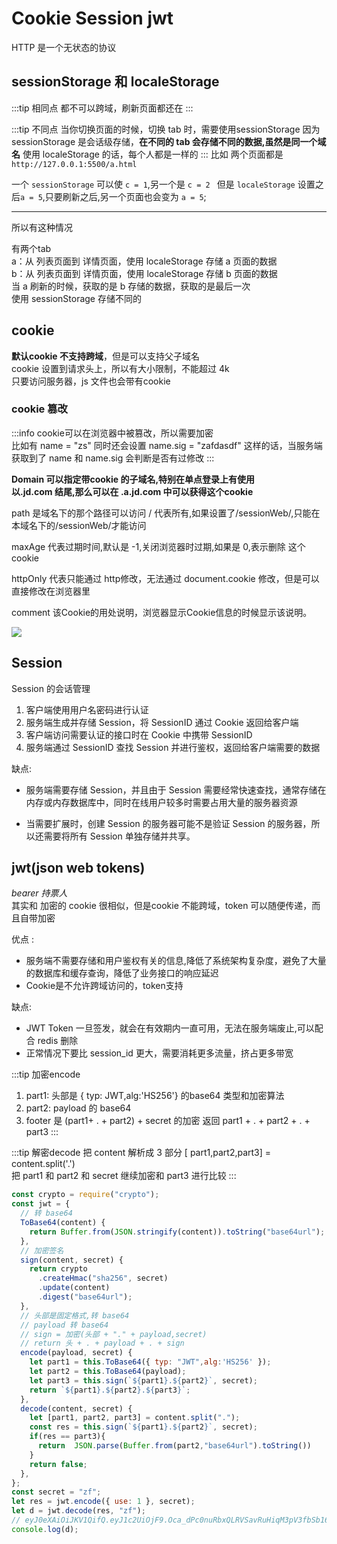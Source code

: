 # Cookie Session jwt
HTTP 是一个无状态的协议
## sessionStorage 和  localeStorage
:::tip 相同点
都不可以跨域，刷新页面都还在
:::

:::tip 不同点
当你切换页面的时候，切换 tab 时，需要使用sessionStorage
因为 sessionStorage 是会话级存储，**在不同的 tab 会存储不同的数据,虽然是同一个域名**
使用 localeStorage 的话，每个人都是一样的
:::
比如
两个页面都是 `http://127.0.0.1:5500/a.html`

一个 `sessionStorage` 可以使 `c = 1`,另一个是 `c = 2 `
但是 `localeStorage` 设置之后`a = 5`,只要刷新之后,另一个页面也会变为 `a = 5`;

---

所以有这种情况  

有两个tab  
a：从 列表页面到 详情页面，使用 localeStorage 存储 a 页面的数据  
b：从 列表页面到 详情页面，使用 localeStorage 存储 b 页面的数据  
当 a 刷新的时候，获取的是 b 存储的数据，获取的是最后一次  
使用 sessionStorage 存储不同的


## cookie
**默认cookie 不支持跨域**，但是可以支持父子域名  
cookie 设置到请求头上，所以有大小限制，不能超过 4k  
只要访问服务器，js 文件也会带有cookie
### cookie 篡改
:::info
cookie可以在浏览器中被篡改，所以需要加密  
比如有 name = "zs"
同时还会设置 name.sig = "zafdasdf"
这样的话，当服务端获取到了 name 和 name.sig 会判断是否有过修改
:::

**Domain 可以指定带cookie 的子域名,特别在单点登录上有使用  
以.jd.com 结尾,那么可以在 .a.jd.com 中可以获得这个cookie**


path 是域名下的那个路径可以访问 / 代表所有,如果设置了/sessionWeb/,只能在本域名下的/sessionWeb/才能访问

maxAge 代表过期时间,默认是 -1,关闭浏览器时过期,如果是 0,表示删除 这个 cookie  

httpOnly 代表只能通过 http修改，无法通过 document.cookie  修改，但是可以直接修改在浏览器里  

comment 该Cookie的用处说明，浏览器显示Cookie信息的时候显示该说明。

<img src="img/cookie.png"/>

## Session
Session 的会话管理
1. 客户端使用用户名密码进行认证
2. 服务端生成并存储 Session，将 SessionID 通过 Cookie 返回给客户端
3. 客户端访问需要认证的接口时在 Cookie 中携带 SessionID
4. 服务端通过 SessionID 查找 Session 并进行鉴权，返回给客户端需要的数据

缺点:

- 服务端需要存储 Session，并且由于 Session 需要经常快速查找，通常存储在内存或内存数据库中，同时在线用户较多时需要占用大量的服务器资源

- 当需要扩展时，创建 Session 的服务器可能不是验证 Session 的服务器，所以还需要将所有 Session 单独存储并共享。

## jwt(json web tokens)
*bearer 持票人*  
其实和 加密的 cookie 很相似，但是cookie 不能跨域，token 可以随便传递，而且自带加密

优点 :  
- 服务端不需要存储和用户鉴权有关的信息,降低了系统架构复杂度，避免了大量的数据库和缓存查询，降低了业务接口的响应延迟 
- Cookie是不允许跨域访问的，token支持

缺点:   
- JWT Token 一旦签发，就会在有效期内一直可用，无法在服务端废止,可以配合 redis 删除
- 正常情况下要比 session_id 更大，需要消耗更多流量，挤占更多带宽

:::tip 加密encode
1. part1: 头部是 { typ: JWT,alg:'HS256'} 的base64        类型和加密算法
2. part2: payload 的 base64
3. footer 是 (part1+ . + part2) + secret 的加密
返回 part1 + . + part2 + . + part3
:::

:::tip 解密decode
把 content 解析成 3 部分 [ part1,part2,part3] = content.split('.')  
把 part1 和 part2 和 secret 继续加密和 part3 进行比较
:::

```js
const crypto = require("crypto");
const jwt = {
  // 转 base64
  ToBase64(content) {
    return Buffer.from(JSON.stringify(content)).toString("base64url");
  },
  // 加密签名
  sign(content, secret) {
    return crypto
      .createHmac("sha256", secret)
      .update(content)
      .digest("base64url");
  },
  // 头部是固定格式,转 base64
  // payload 转 base64
  // sign = 加密(头部 + "." + payload,secret)
  // return 头 + . + payload + . + sign
  encode(payload, secret) {
    let part1 = this.ToBase64({ typ: "JWT",alg:'HS256' });
    let part2 = this.ToBase64(payload);
    let part3 = this.sign(`${part1}.${part2}`, secret);
    return `${part1}.${part2}.${part3}`;
  },
  decode(content, secret) {
    let [part1, part2, part3] = content.split(".");
    const res = this.sign(`${part1}.${part2}`, secret);
    if(res == part3){
      return  JSON.parse(Buffer.from(part2,"base64url").toString())
    }
    return false;
  },
};
const secret = "zf";
let res = jwt.encode({ use: 1 }, secret);
let d = jwt.decode(res, "zf");
// eyJ0eXAiOiJKV1QifQ.eyJ1c2UiOjF9.Oca_dPc0nuRbxQLRVSavRuHiqM3pV3fbSb16761c2SY
console.log(d);
```